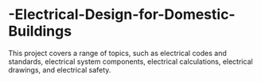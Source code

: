 # -Electrical-Design-for-Domestic-Buildings

This project covers a range of topics, such as electrical codes and standards, electrical system components, electrical calculations, electrical drawings, and electrical safety.
